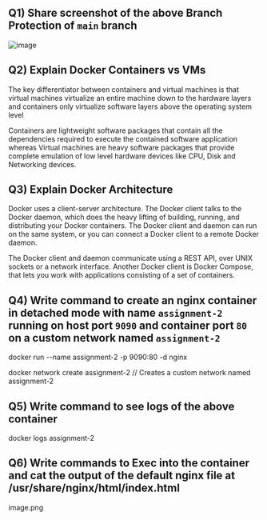 Q1) Share screenshot of the above Branch Protection of `main` branch
--------------------------------------------------------------------
![image](https://user-images.githubusercontent.com/95872967/195485904-17672566-06eb-4e69-9fbf-86e4b9c4d695.png)




Q2) Explain Docker Containers vs VMs
--------------------------------------
The key differentiator between containers and virtual machines is that virtual machines virtualize an entire machine down to the hardware layers and containers only virtualize software layers above the operating system level

Containers are lightweight software packages that contain all the dependencies required to execute the contained software application whereas Virtual machines are heavy software packages that provide complete emulation of low level hardware devices like CPU, Disk and Networking devices.




Q3) Explain Docker Architecture
---------------------------------
Docker uses a client-server architecture. The Docker client talks to the Docker daemon, which does the heavy lifting of building, running, and distributing your Docker containers. The Docker client and daemon can run on the same system, or you can connect a Docker client to a remote Docker daemon. 

The Docker client and daemon communicate using a REST API, over UNIX sockets or a network interface. Another Docker client is Docker Compose, that lets you work with applications consisting of a set of containers.




Q4) Write command to create an nginx container in detached mode with name `assignment-2` running on host port `9090` and container port `80` on a custom network named `assignment-2`
----------------------------------------------------------------------------------------------------

docker run --name assignment-2 -p 9090:80 -d nginx 

docker network create assignment-2 // Creates a custom network named assignment-2




Q5) Write command to see logs of the above container
------------------------------------------------------
docker logs assignment-2                                    




Q6) Write commands to Exec into the container and cat the output of the default nginx file at /usr/share/nginx/html/index.html
-----------------------------------------------------------------------------------------------------

image.png
